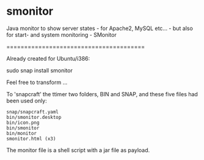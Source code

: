 # smonitor
Java monitor to show server states - for Apache2, MySQL etc... - but also for start- and system monitoring - SMonitor

======================================= 

Already created for Ubuntu/i386:

sudo snap install smonitor

Feel free to transform ...

To 'snapcraft' the ttimer two folders, BIN and SNAP, and these five files had been used only:

    snap/snapcraft.yaml
    bin/smonitor.desktop
    bin/icon.png
    bin/smonitor
    bin/monitor
    smonitor.html (x3)

The monitor file is a shell script with a jar file as payload.
